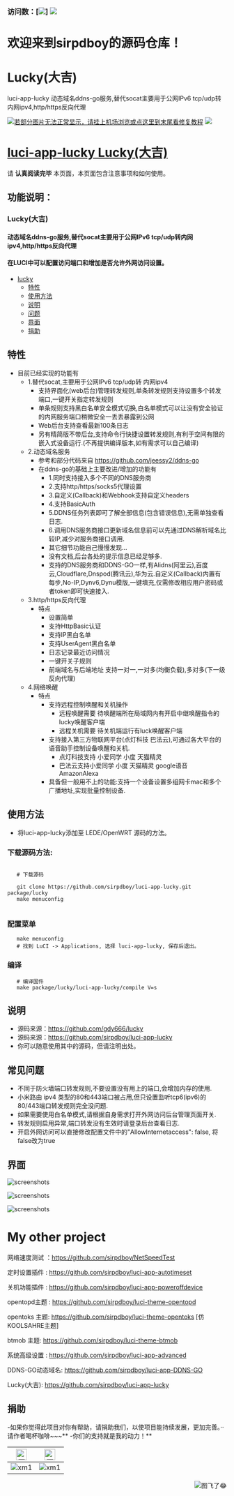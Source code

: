 ### 访问数：[![](https://visitor-badge.glitch.me/badge?page_id=sirpdboy-visitor-badge)] [![](https://img.shields.io/badge/TG群-点击加入-FFFFFF.svg)](https://t.me/joinchat/AAAAAEpRF88NfOK5vBXGBQ)

欢迎来到sirpdboy的源码仓库！
=
# Lucky(大吉)

luci-app-lucky 动态域名ddns-go服务,替代socat主要用于公网IPv6 tcp/udp转内网ipv4,http/https反向代理

[![若部分图片无法正常显示，请挂上机场浏览或点这里到末尾看修复教程](https://visitor-badge.glitch.me/badge?page_id=sirpdboy-visitor-badge)](#解决-github-网页上图片显示失败的问题) [![](https://img.shields.io/badge/TG群-点击加入-FFFFFF.svg)](https://t.me/joinchat/AAAAAEpRF88NfOK5vBXGBQ)

[luci-app-lucky Lucky(大吉)](https://github.com/sirpdboy/luci-app-lucky)
======================


请 **认真阅读完毕** 本页面，本页面包含注意事项和如何使用。

## 功能说明：

### Lucky(大吉)

#### 动态域名ddns-go服务,替代socat主要用于公网IPv6 tcp/udp转内网ipv4,http/https反向代理

#### 在LUCI中可以配置访问端口和增加是否允许外网访问设置。

<!-- TOC -->

- [lucky](#lucky)
  - [特性](#特性)
  - [使用方法](#使用方法)
  - [说明](#说明)
  - [问题](#常见问题)
  - [界面](#界面)
  - [捐助](#捐助)
 

<!-- /TOC -->

## 特性

- 目前已经实现的功能有
    - 1.替代socat,主要用于公网IPv6 tcp/udp转 内网ipv4
        - 支持界面化(web后台)管理转发规则,单条转发规则支持设置多个转发端口,一键开关指定转发规则
        - 单条规则支持黑白名单安全模式切换,白名单模式可以让没有安全验证的内网服务端口稍微安全一丢丢暴露到公网
        - Web后台支持查看最新100条日志
        - 另有精简版不带后台,支持命令行快捷设置转发规则,有利于空间有限的嵌入式设备运行.(不再提供编译版本,如有需求可以自己编译)
    - 2.动态域名服务
        - 参考和部分代码来自 https://github.com/jeessy2/ddns-go
        - 在ddns-go的基础上主要改进/增加的功能有
            - 1.同时支持接入多个不同的DNS服务商
            - 2.支持http/https/socks5代理设置
            - 3.自定义(Callback)和Webhook支持自定义headers
            - 4.支持BasicAuth
            - 5.DDNS任务列表即可了解全部信息(包含错误信息),无需单独查看日志.
            - 6.调用DNS服务商接口更新域名信息前可以先通过DNS解析域名比较IP,减少对服务商接口调用.
            - 其它细节功能自己慢慢发现...
            - 没有文档,后台各处的提示信息已经足够多.
            - 支持的DNS服务商和DDNS-GO一样,有Alidns(阿里云),百度云,Cloudflare,Dnspod(腾讯云),华为云.自定义(Callback)内置有每步,No-IP,Dynv6,Dynu模版,一键填充,仅需修改相应用户密码或者token即可快速接入.
    - 3.http/https反向代理
        - 特点
            - 设置简单
            - 支持HttpBasic认证  
            - 支持IP黑白名单
            - 支持UserAgent黑白名单
            - 日志记录最近访问情况
            - 一键开关子规则
            - 前端域名与后端地址 支持一对一,一对多(均衡负载),多对多(下一级反向代理)
    - 4.网络唤醒
        - 特点
            - 支持远程控制唤醒和关机操作
                - 远程唤醒需要 待唤醒端所在局域网内有开启中继唤醒指令的lucky唤醒客户端
                - 远程关机需要 待关机端运行有luck唤醒客户端
            - 支持接入第三方物联网平台(点灯科技 巴法云),可通过各大平台的语音助手控制设备唤醒和关机.
                - 点灯科技支持 小爱同学 小度 天猫精灵
                - 巴法云支持小爱同学 小度 天猫精灵 google语音 AmazonAlexa
            - 具备但一般用不上的功能:支持一个设备设置多组网卡mac和多个广播地址,实现批量控制设备.

## 使用方法

- 将luci-app-lucky添加至 LEDE/OpenWRT 源码的方法。

### 下载源码方法:

 ```Brach
 
    # 下载源码
	
    git clone https://github.com/sirpdboy/luci-app-lucky.git package/lucky
    make menuconfig
	
 ``` 
### 配置菜单

 ```Brach
    make menuconfig
	# 找到 LuCI -> Applications, 选择 luci-app-lucky, 保存后退出。
 ``` 
 
### 编译

 ```Brach 
    # 编译固件
    make package/lucky/luci-app-lucky/compile V=s
 ```

## 说明

- 源码来源：https://github.com/gdy666/lucky
- 源码来源：https://github.com/sirpdboy/luci-app-lucky
- 你可以随意使用其中的源码，但请注明出处。

## 常见问题

 - 不同于防火墙端口转发规则,不要设置没有用上的端口,会增加内存的使用.
 - 小米路由 ipv4 类型的80和443端口被占用,但只设置监听tcp6(ipv6)的80/443端口转发规则完全没问题.
 - 如果需要使用白名单模式,请根据自身需求打开外网访问后台管理页面开关.
 - 转发规则启用异常,端口转发没有生效时请登录后台查看日志.
 - 开启外网访问可以直接修改配置文件中的"AllowInternetaccess": false, 将false改为true


## 界面

![screenshots](https://raw.githubusercontent.com/sirpdboy/openwrt/master/doc/lucky1.jpg)

![screenshots](https://raw.githubusercontent.com/sirpdboy/openwrt/master/doc/lucky2.jpg)

![screenshots](https://raw.githubusercontent.com/sirpdboy/openwrt/master/doc/lucky3.jpg)


# My other project

网络速度测试 ：https://github.com/sirpdboy/NetSpeedTest

定时设置插件 : https://github.com/sirpdboy/luci-app-autotimeset

关机功能插件 : https://github.com/sirpdboy/luci-app-poweroffdevice

opentopd主题 : https://github.com/sirpdboy/luci-theme-opentopd

opentoks 主题: https://github.com/sirpdboy/luci-theme-opentoks [仿KOOLSAHRE主题]

btmob 主题: https://github.com/sirpdboy/luci-theme-btmob

系统高级设置 : https://github.com/sirpdboy/luci-app-advanced

DDNS-GO动态域名: https://github.com/sirpdboy/luci-app-DDNS-GO

Lucky(大吉): https://github.com/sirpdboy/luci-app-lucky 


## 捐助

-如果你觉得此项目对你有帮助，请捐助我们，以使项目能持续发展，更加完善。··请作者喝杯咖啡~~~**
-你们的支持就是我的动力！**

|     <img src="https://img.shields.io/badge/-支付宝-F5F5F5.svg" href="#赞助支持本项目-" height="25" alt="图飞了😂"/>  |  <img src="https://img.shields.io/badge/-微信-F5F5F5.svg" height="25" alt="图飞了😂" href="#赞助支持本项目-"/>  | 
| :-----------------: | :-------------: |
|![xm1](https://raw.githubusercontent.com/sirpdboy/openwrt/master/doc/支付宝.png) | ![xm1](https://raw.githubusercontent.com/sirpdboy/openwrt/master/doc/微信.png) |

<a href="#readme">
    <img src="https://img.shields.io/badge/-返回顶部-orange.svg" alt="图飞了😂" title="返回顶部" align="right"/>
</a>

